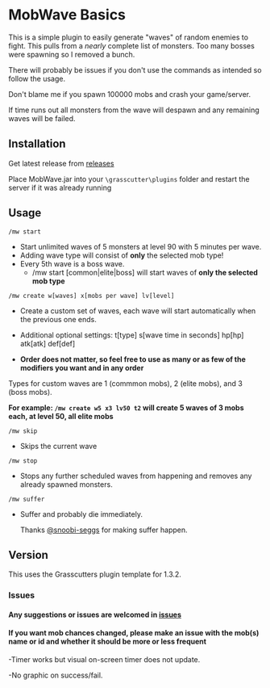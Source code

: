 # MobWave Basics

This is a simple plugin to easily generate "waves" of random enemies to fight.
This pulls from a *nearly* complete list of monsters. Too many bosses were spawning so I removed a bunch.

There will probably be issues if you don't use the commands as intended so follow the usage.

Don't blame me if you spawn 100000 mobs and crash your game/server.

If time runs out all monsters from the wave will despawn and any remaining waves will be failed.

## Installation

Get latest release from [releases](https://github.com/NotThorny/MobWave/releases)

Place MobWave.jar into your `\grasscutter\plugins` folder and restart the server if it was already running

## Usage

 `/mw start`

   - Start unlimited waves of 5 monsters at level 90 with 5 minutes per wave.
   - Adding wave type will consist of **only** the selected mob type!
   - Every 5th wave is a boss wave.
     -  /mw start [common|elite|boss] will start waves of **only the selected mob type**
   
 `/mw create w[waves] x[mobs per wave] lv[level]`

   - Create a custom set of waves, each wave will start automatically when the previous one ends.

   - Additional optional settings: t[type] s[wave time in seconds] hp[hp] atk[atk] def[def]
   - **Order does not matter, so feel free to use as many or as few of the modifiers you want and in any order**

   Types for custom waves are 1 (commmon mobs), 2 (elite mobs), and 3 (boss mobs). 

   **For example: `/mw create w5 x3 lv50 t2` will create 5 waves of 3 mobs each, at level 50, all elite mobs**

`/mw skip`
- Skips the current wave

`/mw stop`
- Stops any further scheduled waves from happening and removes any already spawned monsters.

`/mw suffer`
- Suffer and probably die immediately.

  Thanks [@snoobi-seggs](https://github.com/snoobi-seggs) for making suffer happen.

## Version

This uses the Grasscutters plugin template for 1.3.2.

### Issues

#### Any suggestions or issues are welcomed in [issues](https://github.com/NotThorny/MobWave/issues)

#### If you want mob chances changed, please make an issue with the mob(s) name or id and whether it should be more or less frequent

-Timer works but visual on-screen timer does not update.

-No graphic on success/fail.

